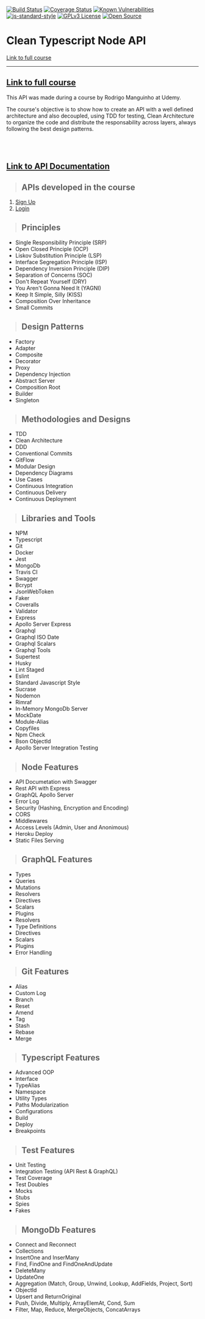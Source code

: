 [![Build Status](https://travis-ci.org/rmanguinho/clean-ts-api.svg?branch=master)](https://travis-ci.org/rmanguinho/clean-ts-api)
[![Coverage Status](https://coveralls.io/repos/github/rmanguinho/clean-ts-api/badge.svg)](https://coveralls.io/github/rmanguinho/clean-ts-api)
[![Known Vulnerabilities](https://snyk.io/test/github/rmanguinho/clean-ts-api/badge.svg)](https://snyk.io/test/github/rmanguinho/clean-ts-api)
[![js-standard-style](https://img.shields.io/badge/code%20style-standard-brightgreen.svg)](http://standardjs.com)
[![GPLv3 License](https://img.shields.io/badge/License-GPL%20v3-yellow.svg)](https://opensource.org/licenses/)
[![Open Source](https://badges.frapsoft.com/os/v1/open-source.svg?v=103)](https://opensource.org/)

# **Clean Typescript Node API**

[Link to full course](https://www.udemy.com/course/tdd-com-mango/?referralCode=B53CE5CA2B9AFA5A6FA1)

---

## [**Link to full course**](https://www.udemy.com/course/tdd-com-mango/?referralCode=B53CE5CA2B9AFA5A6FA1)

This API was made during a course by Rodrigo Manguinho at Udemy.

The course's objective is to show how to create an API with a well defined architecture and also decoupled, using TDD for testing, Clean Architecture to organize the code and distribute the responsability across layers, always following the best design patterns.
<br /><br />

<br />

## [**Link to API Documentation**](http://fordevs.herokuapp.com/api-docs)

> ## APIs developed in the course

1. [Sign Up](./requirements/signup.md)
2. [Login](./requirements/login.md)

> ## Principles

- Single Responsibility Principle (SRP)
- Open Closed Principle (OCP)
- Liskov Substitution Principle (LSP)
- Interface Segregation Principle (ISP)
- Dependency Inversion Principle (DIP)
- Separation of Concerns (SOC)
- Don't Repeat Yourself (DRY)
- You Aren't Gonna Need It (YAGNI)
- Keep It Simple, Silly (KISS)
- Composition Over Inheritance
- Small Commits

> ## Design Patterns

- Factory
- Adapter
- Composite
- Decorator
- Proxy
- Dependency Injection
- Abstract Server
- Composition Root
- Builder
- Singleton

> ## Methodologies and Designs

- TDD
- Clean Architecture
- DDD
- Conventional Commits
- GitFlow
- Modular Design
- Dependency Diagrams
- Use Cases
- Continuous Integration
- Continuous Delivery
- Continuous Deployment

> ## Libraries and Tools

- NPM
- Typescript
- Git
- Docker
- Jest
- MongoDb
- Travis CI
- Swagger
- Bcrypt
- JsonWebToken
- Faker
- Coveralls
- Validator
- Express
- Apollo Server Express
- Graphql
- Graphql ISO Date
- Graphql Scalars
- Graphql Tools
- Supertest
- Husky
- Lint Staged
- Eslint
- Standard Javascript Style
- Sucrase
- Nodemon
- Rimraf
- In-Memory MongoDb Server
- MockDate
- Module-Alias
- Copyfiles
- Npm Check
- Bson ObjectId
- Apollo Server Integration Testing

> ## Node Features

- API Documetation with Swagger
- Rest API with Express
- GraphQL Apollo Server
- Error Log
- Security (Hashing, Encryption and Encoding)
- CORS
- Middlewares
- Access Levels (Admin, User and Anonimous)
- Heroku Deploy
- Static Files Serving

> ## GraphQL Features

- Types
- Queries
- Mutations
- Resolvers
- Directives
- Scalars
- Plugins
- Resolvers
- Type Definitions
- Directives
- Scalars
- Plugins
- Error Handling

> ## Git Features

- Alias
- Custom Log
- Branch
- Reset
- Amend
- Tag
- Stash
- Rebase
- Merge

> ## Typescript Features

- Advanced OOP
- Interface
- TypeAlias
- Namespace
- Utility Types
- Paths Modularization
- Configurations
- Build
- Deploy
- Breakpoints

> ## Test Features

- Unit Testing
- Integration Testing (API Rest & GraphQL)
- Test Coverage
- Test Doubles
- Mocks
- Stubs
- Spies
- Fakes

> ## MongoDb Features

- Connect and Reconnect
- Collections
- InsertOne and InserMany
- Find, FindOne and FindOneAndUpdate
- DeleteMany
- UpdateOne
- Aggregation (Match, Group, Unwind, Lookup, AddFields, Project, Sort)
- ObjectId
- Upsert and ReturnOriginal
- Push, Divide, Multiply, ArrayElemAt, Cond, Sum
- Filter, Map, Reduce, MergeObjects, ConcatArrays

